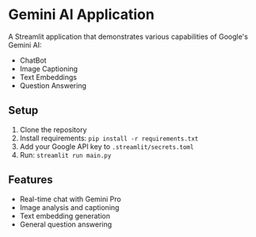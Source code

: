 # Gemini AI Application

A Streamlit application that demonstrates various capabilities of Google's Gemini AI:
- ChatBot
- Image Captioning
- Text Embeddings
- Question Answering

## Setup

1. Clone the repository
2. Install requirements: `pip install -r requirements.txt`
3. Add your Google API key to `.streamlit/secrets.toml`
4. Run: `streamlit run main.py`

## Features
- Real-time chat with Gemini Pro
- Image analysis and captioning
- Text embedding generation
- General question answering